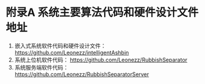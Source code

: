 
# 附录A 系统主要算法代码和硬件设计文件地址

1. 嵌入式系统软件代码和硬件设计文件：
   https://github.com/Leonezz/intelligentAshbin
2. 系统上位机软件代码：
   https://github.com/Leonezz/RubbishSeparator
3. 系统服务端软件代码：
   https://github.com/Leonezz/RubbishSeparatorServer